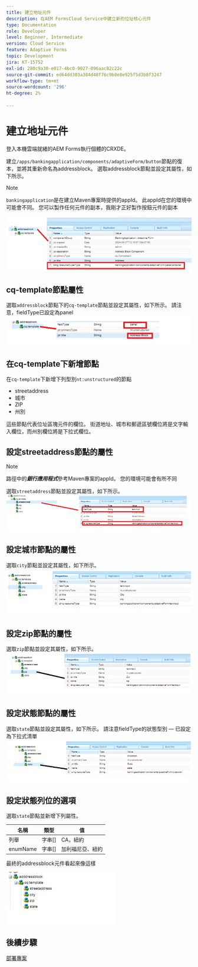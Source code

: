 ```yaml
---
title: 建立地址元件
description: 在AEM FormsCloud Service中建立新的位址核心元件
type: Documentation
role: Developer
level: Beginner, Intermediate
version: Cloud Service
feature: Adaptive Forms
topic: Development
jira: KT-15752
exl-id: 280c9a30-e017-4bc0-9027-096aac82c22c
source-git-commit: ed64dd303a384d48f76c9b8e8e925f5d3b8f3247
workflow-type: tm+mt
source-wordcount: '296'
ht-degree: 2%

---
```


# 建立地址元件

登入本機雲端就緒的AEM Forms執行個體的CRXDE。

建立``/apps/bankingapplication/components/adaptiveForm/button``節點的復本，並將其重新命名為addressblock。 選取addressblock節點並設定其屬性，如下所示。

>[!NOTE]
>
> ``bankingapplication``是在建立Maven專案時提供的appId。 此appId在您的環境中可能會不同。 您可以製作任何元件的副本，我剛才正好製作按鈕元件的副本


![位址區塊](assets/address-properties.png)

## cq-template節點屬性

選取``addressblock``節點下的``cq-template``節點並設定其屬性，如下所示。 請注意，fieldType已設定為panel
![cq-template](assets/cq-template.png)

## 在cq-template下新增節點

在``cq-template``下新增下列型別``nt:unstructured``的節點

* streetaddress
* 城市
* ZIP
* 州別

這些節點代表位址區塊元件的欄位。 街道地址、城市和郵遞區號欄位將是文字輸入欄位，而州別欄位將是下拉式欄位。

## 設定streetaddress節點的屬性

>[!NOTE]
>
> 路徑中的&#x200B;**_銀行應用程式_**&#x200B;參考Maven專案的appId。 您的環境可能會有所不同

選取``streetaddress``節點並設定其屬性，如下所示。
![街道地址](assets/streetaddress.png)

## 設定城市節點的屬性

選取``city``節點並設定其屬性，如下所示。
![城市](assets/city.png)

## 設定zip節點的屬性

選取``zip``節點並設定其屬性，如下所示。
![zip](assets/zip.png)

## 設定狀態節點的屬性

選取``state``節點並設定其屬性，如下所示。 請注意fieldType的狀態型別 — 已設定為下拉式清單
![狀態](assets/state.png)

## 設定狀態列位的選項

選取``state``節點並新增下列屬性。

| 名稱 | 類型 | 值 |
|----------|----------|---------------------|
| 列舉 | 字串[] | CA，紐約 |
| enumName | 字串[] | 加利福尼亞、紐約 |


最終的addressblock元件看起來像這樣

![final-address](assets/crx-address-block.png)

## 後續步驟

[部署專案](./deploy-your-project.md)
